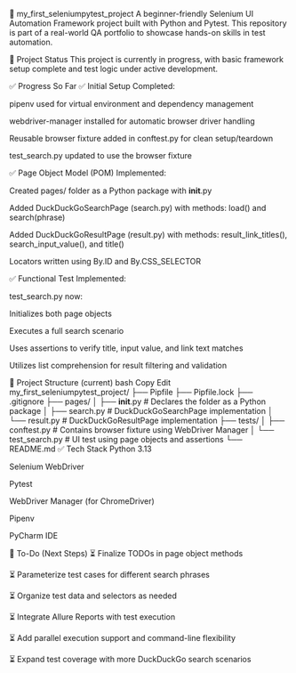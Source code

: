🧪 my_first_seleniumpytest_project
A beginner-friendly Selenium UI Automation Framework project built with Python and Pytest.
This repository is part of a real-world QA portfolio to showcase hands-on skills in test automation.

🔄 Project Status
This project is currently in progress, with basic framework setup complete and test logic under active development.

✅ Progress So Far
✅ Initial Setup Completed:

pipenv used for virtual environment and dependency management

webdriver-manager installed for automatic browser driver handling

Reusable browser fixture added in conftest.py for clean setup/teardown

test_search.py updated to use the browser fixture

✅ Page Object Model (POM) Implemented:

Created pages/ folder as a Python package with __init__.py

Added DuckDuckGoSearchPage (search.py) with methods: load() and search(phrase)

Added DuckDuckGoResultPage (result.py) with methods: result_link_titles(), search_input_value(), and title()

Locators written using By.ID and By.CSS_SELECTOR

✅ Functional Test Implemented:

test_search.py now:

Initializes both page objects

Executes a full search scenario

Uses assertions to verify title, input value, and link text matches

Utilizes list comprehension for result filtering and validation

📂 Project Structure (current)
bash
Copy
Edit
my_first_seleniumpytest_project/
├── Pipfile
├── Pipfile.lock
├── .gitignore
├── pages/
│   ├── __init__.py               # Declares the folder as a Python package
│   ├── search.py                 # DuckDuckGoSearchPage implementation
│   └── result.py                 # DuckDuckGoResultPage implementation
├── tests/
│   ├── conftest.py               # Contains browser fixture using WebDriver Manager
│   └── test_search.py            # UI test using page objects and assertions
└── README.md
✅ Tech Stack
Python 3.13

Selenium WebDriver

Pytest

WebDriver Manager (for ChromeDriver)

Pipenv

PyCharm IDE

📌 To-Do (Next Steps)
⏳ Finalize TODOs in page object methods

⏳ Parameterize test cases for different search phrases

⏳ Organize test data and selectors as needed

⏳ Integrate Allure Reports with test execution

⏳ Add parallel execution support and command-line flexibility

⏳ Expand test coverage with more DuckDuckGo search scenarios

